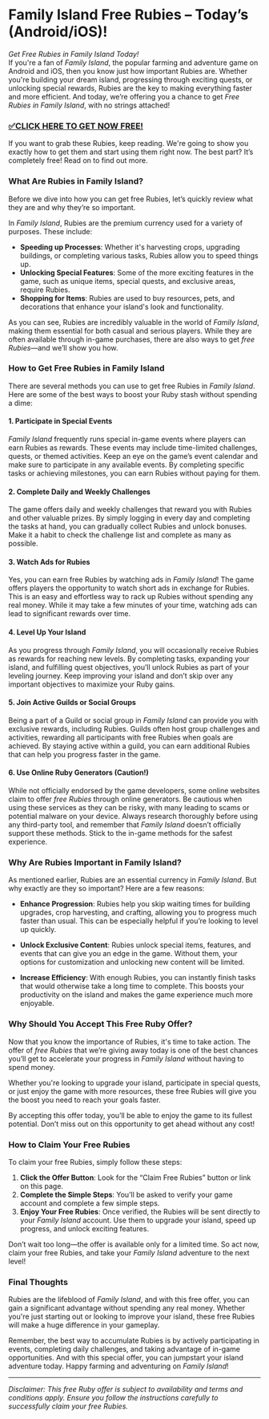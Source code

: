 # Family Island Free Rubies – Today’s (Android/iOS)!

*Get Free Rubies in Family Island Today!*  
If you're a fan of *Family Island*, the popular farming and adventure game on Android and iOS, then you know just how important Rubies are. Whether you're building your dream island, progressing through exciting quests, or unlocking special rewards, Rubies are the key to making everything faster and more efficient. And today, we’re offering you a chance to get *Free Rubies in Family Island*, with no strings attached!

### [✅CLICK HERE TO GET NOW FREE!](https://freeforyou.xyz/family/island/go/)

If you want to grab these Rubies, keep reading. We're going to show you exactly how to get them and start using them right now. The best part? It’s completely free! Read on to find out more.

### What Are Rubies in Family Island?

Before we dive into how you can get free Rubies, let’s quickly review what they are and why they’re so important.

In *Family Island*, Rubies are the premium currency used for a variety of purposes. These include:

- **Speeding up Processes**: Whether it's harvesting crops, upgrading buildings, or completing various tasks, Rubies allow you to speed things up.
- **Unlocking Special Features**: Some of the more exciting features in the game, such as unique items, special quests, and exclusive areas, require Rubies.
- **Shopping for Items**: Rubies are used to buy resources, pets, and decorations that enhance your island's look and functionality.

As you can see, Rubies are incredibly valuable in the world of *Family Island*, making them essential for both casual and serious players. While they are often available through in-game purchases, there are also ways to get *free Rubies*—and we’ll show you how.

### How to Get Free Rubies in Family Island

There are several methods you can use to get free Rubies in *Family Island*. Here are some of the best ways to boost your Ruby stash without spending a dime:

#### 1. **Participate in Special Events**
*Family Island* frequently runs special in-game events where players can earn Rubies as rewards. These events may include time-limited challenges, quests, or themed activities. Keep an eye on the game’s event calendar and make sure to participate in any available events. By completing specific tasks or achieving milestones, you can earn Rubies without paying for them.

#### 2. **Complete Daily and Weekly Challenges**
The game offers daily and weekly challenges that reward you with Rubies and other valuable prizes. By simply logging in every day and completing the tasks at hand, you can gradually collect Rubies and unlock bonuses. Make it a habit to check the challenge list and complete as many as possible.

#### 3. **Watch Ads for Rubies**
Yes, you can earn free Rubies by watching ads in *Family Island*! The game offers players the opportunity to watch short ads in exchange for Rubies. This is an easy and effortless way to rack up Rubies without spending any real money. While it may take a few minutes of your time, watching ads can lead to significant rewards over time.

#### 4. **Level Up Your Island**
As you progress through *Family Island*, you will occasionally receive Rubies as rewards for reaching new levels. By completing tasks, expanding your island, and fulfilling quest objectives, you’ll unlock Rubies as part of your leveling journey. Keep improving your island and don’t skip over any important objectives to maximize your Ruby gains.

#### 5. **Join Active Guilds or Social Groups**
Being a part of a Guild or social group in *Family Island* can provide you with exclusive rewards, including Rubies. Guilds often host group challenges and activities, rewarding all participants with free Rubies when goals are achieved. By staying active within a guild, you can earn additional Rubies that can help you progress faster in the game.

#### 6. **Use Online Ruby Generators (Caution!)**
While not officially endorsed by the game developers, some online websites claim to offer *free Rubies* through online generators. Be cautious when using these services as they can be risky, with many leading to scams or potential malware on your device. Always research thoroughly before using any third-party tool, and remember that *Family Island* doesn’t officially support these methods. Stick to the in-game methods for the safest experience.

### Why Are Rubies Important in Family Island?

As mentioned earlier, Rubies are an essential currency in *Family Island*. But why exactly are they so important? Here are a few reasons:

- **Enhance Progression**: Rubies help you skip waiting times for building upgrades, crop harvesting, and crafting, allowing you to progress much faster than usual. This can be especially helpful if you’re looking to level up quickly.
  
- **Unlock Exclusive Content**: Rubies unlock special items, features, and events that can give you an edge in the game. Without them, your options for customization and unlocking new content will be limited.

- **Increase Efficiency**: With enough Rubies, you can instantly finish tasks that would otherwise take a long time to complete. This boosts your productivity on the island and makes the game experience much more enjoyable.

### Why Should You Accept This Free Ruby Offer?

Now that you know the importance of Rubies, it's time to take action. The offer of *free Rubies* that we’re giving away today is one of the best chances you’ll get to accelerate your progress in *Family Island* without having to spend money. 

Whether you're looking to upgrade your island, participate in special quests, or just enjoy the game with more resources, these free Rubies will give you the boost you need to reach your goals faster.

By accepting this offer today, you’ll be able to enjoy the game to its fullest potential. Don’t miss out on this opportunity to get ahead without any cost!

### How to Claim Your Free Rubies

To claim your free Rubies, simply follow these steps:

1. **Click the Offer Button**: Look for the “Claim Free Rubies” button or link on this page.
2. **Complete the Simple Steps**: You’ll be asked to verify your game account and complete a few simple steps.
3. **Enjoy Your Free Rubies**: Once verified, the Rubies will be sent directly to your *Family Island* account. Use them to upgrade your island, speed up progress, and unlock exciting features.

Don’t wait too long—the offer is available only for a limited time. So act now, claim your free Rubies, and take your *Family Island* adventure to the next level!

### Final Thoughts

Rubies are the lifeblood of *Family Island*, and with this free offer, you can gain a significant advantage without spending any real money. Whether you're just starting out or looking to improve your island, these free Rubies will make a huge difference in your gameplay.

Remember, the best way to accumulate Rubies is by actively participating in events, completing daily challenges, and taking advantage of in-game opportunities. And with this special offer, you can jumpstart your island adventure today. Happy farming and adventuring on *Family Island*!

---

*Disclaimer: This free Ruby offer is subject to availability and terms and conditions apply. Ensure you follow the instructions carefully to successfully claim your free Rubies.*
